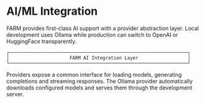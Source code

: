 # AI/ML Integration

FARM provides first-class AI support with a provider abstraction layer. Local development uses Ollama while production can switch to OpenAI or HuggingFace transparently.

```text
┌─────────────────────────────────────────────────────────────────┐
│                      FARM AI Integration Layer                  │
└─────────────────────────────────────────────────────────────────┘
```

Providers expose a common interface for loading models, generating completions and streaming responses. The Ollama provider automatically downloads configured models and serves them through the development server.
